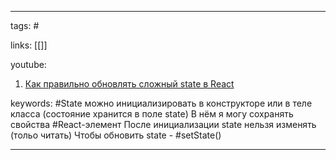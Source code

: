 ____

tags: #

links: [[]]

youtube: 
1. [Как правильно обновлять сложный state в React](https://www.youtube.com/watch?v=a2DkRBnp4ns)

keywords:
#State можно инициализировать в конструкторе или в теле класса (состояние хранится в поле state)
В нём я могу сохранять свойства #React-элемент 
После инициализации state нельзя изменять (тольо читать)
Чтобы обновить state - #setState()

_____

